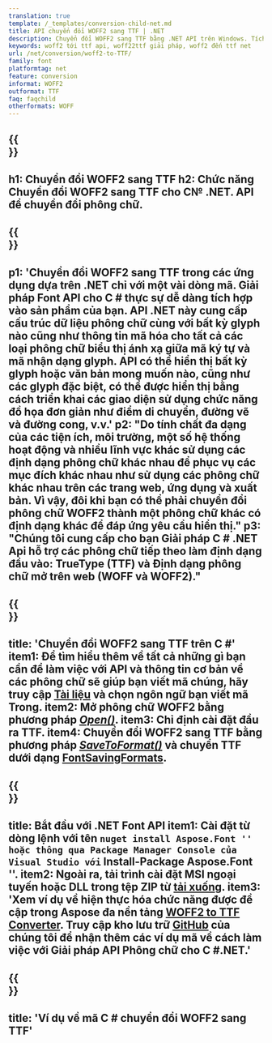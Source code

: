 ```yaml
---
translation: true
template: /_templates/conversion-child-net.md
title: API chuyển đổi WOFF2 sang TTF | .NET
description: Chuyển đổi WOFF2 sang TTF bằng .NET API trên Windows. Tích hợp chức năng chuyển đổi phông chữ WOFF2 sang TTF gốc này vào giải pháp của riêng bạn.
keywords: woff2 tới ttf api, woff22ttf giải pháp, woff2 đến ttf net
url: /net/conversion/woff2-to-TTF/
family: font
platformtag: net
feature: conversion
informat: WOFF2
outformat: TTF
faq: faqchild
otherformats: WOFF
---
```


{{<section banner>}}
---
h1: Chuyển đổi WOFF2 sang TTF
h2: Chức năng Chuyển đổi WOFF2 sang TTF cho C№ .NET. API để chuyển đổi phông chữ.
---

{{<section overview>}}
---
p1: 'Chuyển đổi WOFF2 sang TTF trong các ứng dụng dựa trên .NET chỉ với một vài dòng mã. Giải pháp Font API cho С # thực sự dễ dàng tích hợp vào sản phẩm của bạn. API .NET này cung cấp cấu trúc dữ liệu phông chữ cùng với bất kỳ glyph nào cũng như thông tin mã hóa cho tất cả các loại phông chữ biểu thị ánh xạ giữa mã ký tự và mã nhận dạng glyph. API có thể hiển thị bất kỳ glyph hoặc văn bản mong muốn nào, cũng như các glyph đặc biệt, có thể được hiển thị bằng cách triển khai các giao diện sử dụng chức năng đồ họa đơn giản như điểm di chuyển, đường vẽ và đường cong, v.v.'
p2: "Do tính chất đa dạng của các tiện ích, môi trường, một số hệ thống hoạt động và nhiều lĩnh vực khác sử dụng các định dạng phông chữ khác nhau để phục vụ các mục đích khác nhau như sử dụng các phông chữ khác nhau trên các trang web, ứng dụng và xuất bản. Vì vậy, đôi khi bạn có thể phải chuyển đổi phông chữ WOFF2 thành một phông chữ khác có định dạng khác để đáp ứng yêu cầu hiển thị."
p3: "Chúng tôi cung cấp cho bạn Giải pháp С # .NET Api hỗ trợ các phông chữ tiếp theo làm định dạng đầu vào: TrueType (TTF) và Định dạng phông chữ mở trên web (WOFF và WOFF2)."
---

{{<section feature1>}}
---
title: 'Chuyển đổi WOFF2 sang TTF trên C #'
item1: Để tìm hiểu thêm về tất cả những gì bạn cần để làm việc với API và thông tin cơ bản về các phông chữ sẽ giúp bạn viết mã chúng, hãy truy cập [Tài liệu](https://docs.aspose.com/font/) và chọn ngôn ngữ bạn viết mã Trong.
item2: Mở phông chữ WOFF2 bằng phương pháp [*Open()*](https://reference.aspose.com/font/net/aspose.font/font/open/).
item3: Chỉ định cài đặt đầu ra TTF.
item4: Chuyển đổi WOFF2 sang TTF bằng phương pháp [*SaveToFormat()*](https://reference.aspose.com/font/net/aspose.font/font/savetoformat/) và chuyển TTF dưới dạng [FontSavingFormats](https://thamchiếu.aspose.com/font/net/aspose.font/fontsavingformats).
---

{{<section feature2>}}
---
title: Bắt đầu với .NET Font API
item1: Cài đặt từ dòng lệnh với tên `` nuget install Aspose.Font '' hoặc thông qua Package Manager Console của Visual Studio với `` Install-Package Aspose.Font ''.
item2: Ngoài ra, tải trình cài đặt MSI ngoại tuyến hoặc DLL trong tệp ZIP từ [tải xuống](https://releases.aspose.com/font/net/).
item3: 'Xem ví dụ về hiện thực hóa chức năng được đề cập trong Aspose đa nền tảng [WOFF2 to TTF Converter](https://products.aspose.app/font/conversion/woff2-to-ttf). Truy cập kho lưu trữ [GitHub](https://github.com/aspose-font/Aspose.Font-Documentation/tree/master/net-examples) của chúng tôi để nhận thêm các ví dụ mã về cách làm việc với Giải pháp API Phông chữ cho C #.NET.'
---

{{<section codeexample>}}
---
title: 'Ví dụ về mã C # chuyển đổi WOFF2 sang TTF'
---